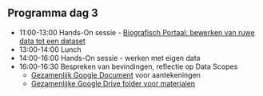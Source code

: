 ## Programma dag 3

+ 11:00-13:00 Hands-On sessie - [Biografisch Portaal: bewerken van ruwe data tot een dataset](bio_opdracht.md)
+ 13:00-14:00 Lunch
+ 14:00-16:00 Hands-On sessie - werken met eigen data
+ 16:00-16:30 Bespreken van bevindingen, reflectie op Data Scopes
    + [Gezamenlijk Google Document](https://docs.google.com/document/d/1VrK26t8iQxSjrQ0ri0k-Q1QFtsfMQkTH0QRQADIJFqo/edit#) voor aantekeningen
    + [Gezamenlijke Google Drive folder voor materialen](https://drive.google.com/drive/folders/1RCD5rwgEXA_8lKACqAn16yv2FUTztWKO?usp=sharing)

